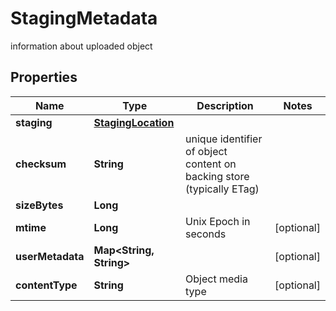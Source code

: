 

# StagingMetadata

information about uploaded object

## Properties

Name | Type | Description | Notes
------------ | ------------- | ------------- | -------------
**staging** | [**StagingLocation**](StagingLocation.md) |  | 
**checksum** | **String** | unique identifier of object content on backing store (typically ETag) | 
**sizeBytes** | **Long** |  | 
**mtime** | **Long** | Unix Epoch in seconds |  [optional]
**userMetadata** | **Map&lt;String, String&gt;** |  |  [optional]
**contentType** | **String** | Object media type |  [optional]



